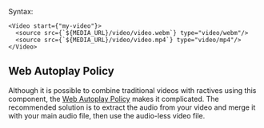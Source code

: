 Syntax:

```tsx
<Video start={"my-video"}>
  <source src={`${MEDIA_URL}/video/video.webm`} type="video/webm"/>
  <source src={`${MEDIA_URL}/video/video.mp4`} type="video/mp4"/>
</Video>
```

## Web Autoplay Policy

Although it is possible to combine traditional videos with ractives using this component, the <a href="https://developer.mozilla.org/en-US/docs/Web/Media/Autoplay_guide#The_play()_method">Web Autoplay Policy</a> makes it complicated. The recommended solution is to extract the audio from your video and merge it with your main audio file, then use the audio-less video file.